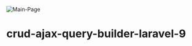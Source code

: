 ![Main-Page](https://user-images.githubusercontent.com/118955295/205419512-9ad924ab-440d-4ffb-9c88-f6f311385f38.png)
# crud-ajax-query-builder-laravel-9
